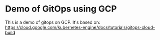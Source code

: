 # Demo of GitOps using GCP 

This is a demo of gitops on GCP. It's based on: https://cloud.google.com/kubernetes-engine/docs/tutorials/gitops-cloud-build

